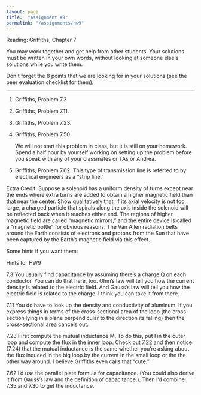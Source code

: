 ```yaml
---
layout: page
title:  "Assignment #9"
permalink: "/assignments/hw9"
---
```


Reading: 
Griffiths, Chapter 7

You may work together and get help from other students. Your solutions must be written in your own words, without looking at someone else's solutions while
you write them.

Don't forget the 8 points that we are looking for in your solutions (see the peer evaluation checklist for them).


______________________________________________________________________________

1.	Griffiths, Problem 7.3
2.	Griffiths, Problem 7.11.
3.	Griffiths, Problem 7.23.
4.	Griffiths, Problem 7.50.

	We will not start this problem in class, but it is still on your homework. Spend a half hour by yourself working on setting up the problem before you speak with any of your classmates or TAs or Andrea.

5.	Griffiths, Problem 7.62. This type of transmission line is referred to by electrical engineers as a “strip line.”

Extra Credit:	Suppose a solenoid has a uniform density of turns except near the ends where extra turns are added to obtain a higher magnetic field than that near the center. Show qualitatively that, if its axial velocity is not too large, a charged particle that spirals along the axis inside the solenoid will be reflected back when it reaches either end. The regions of higher magnetic field are called “magnetic mirrors,” and the entire device is called a “magnetic bottle” for obvious reasons.  The Van Allen radiation belts around the Earth consists of electrons and protons from the Sun that have been captured by the Earth’s magnetic field via this effect.


Some hints if you want them:

Hints for HW9

7.3
You usually find capacitance by assuming there’s a charge Q on each conductor.  You can do that here, too.  Ohm’s law will tell you how the current density is related to the electric field.  And Gauss’s law will tell you how the electric field is related to the charge.  I think you can take it from there.

7.11
You do have to look up the density and conductivity of aluminum. If you express things in terms of the cross-sectional area of the loop (the cross-section lying in a plane perpendicular to the direction its falling) then the cross-sectional area cancels out.

7.23
First compute the mutual inductance M.  To do this, put I in the outer loop and compute the flux in the inner loop.  Check out 7.22 and then notice (7.24) that the mutual inductance is the same whether you’re asking about the flux induced in the big loop by the current in the small loop or the the other way around.  I believe Griffiths even calls that “cute.”

7.62
I’d use the parallel plate formula for capacitance. (You could also derive it from Gauss’s law and the definition of capacitance.). Then I’d combine 7.35 and 7.30 to get the inductance. 

